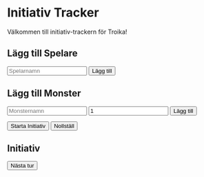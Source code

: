 # Initiativ Tracker

Välkommen till initiativ-trackern för Troika!


<script src="initiative-tracker.js"></script>
<div class="initiative-container">
    <section class="add-players">
        <h2>Lägg till Spelare</h2>
        <form id="add-player-form">
            <input type="text" id="player-name" placeholder="Spelarnamn" required>
            <button type="submit">Lägg till</button>
        </form>
    </section>
    <section class="add-monsters">
        <h2>Lägg till Monster</h2>
        <form id="add-monster-form">
            <input type="text" id="monster-name" placeholder="Monsternamn" required>
            <input type="number" id="monster-tokens" value="1" min="1" required>
            <button type="submit">Lägg till</button>
        </form>
    </section>
    <section class="controls">
        <button id="start-initiative-btn">Starta Initiativ</button>
        <button id="reset-btn">Nollställ</button>
    </section>
    <section class="initiative-board">
        <h2>Initiativ</h2>
        <div id="token-container">
        </div>
        <p id="current-turn"></p>
        <button id="next-turn-btn">Nästa tur</button>
    </section>
</div>
